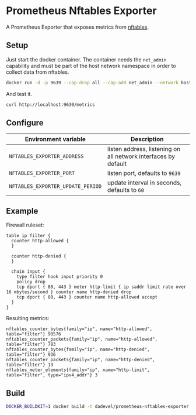 # Prometheus Nftables Exporter

A Prometheus Exporter that exposes metrics from [nftables](https://nftables.org/projects/nftables/index.html).

## Setup

Just start the docker container.
The container needs the `net_admin` capability and must be part of the host network namespace in order to collect data from nftables.

~~~ bash
docker run -d -p 9639 --cap-drop all --cap-add net_admin --network host dadevel/prometheus-nftables-exporter
~~~

And test it.

~~~ bash
curl http://localhost:9630/metrics
~~~

## Configure

| Environment variable              | Description                                                    |
|-----------------------------------|----------------------------------------------------------------|
| `NFTABLES_EXPORTER_ADDRESS`       | listen address, listening on all network interfaces by default |
| `NFTABLES_EXPORTER_PORT`          | listen port, defaults to `9639`                                |
| `NFTABLES_EXPORTER_UPDATE_PERIOD` | update interval in seconds, defaults to `60`                   |

## Example

Firewall ruleset:

~~~ nft
table ip filter {
  counter http-allowed {
  }

  counter http-denied {
  }

  chain input {
    type filter hook input priority 0
    policy drop
    tcp dport { 80, 443 } meter http-limit { ip saddr limit rate over 16 mbytes/second } counter name http-denied drop
    tcp dport { 80, 443 } counter name http-allowed accept
  }
}
~~~

Resulting metrics:

~~~ prom
nftables_counter_bytes{family="ip", name="http-allowed", table="filter"} 90576
nftables_counter_packets{family="ip", name="http-allowed", table="filter"} 783
nftables_counter_bytes{family="ip", name="http-denied", table="filter"} 936
nftables_counter_packets{family="ip", name="http-denied", table="filter"} 13
nftables_meter_elements{family="ip", name="http-limit", table="filter", type="ipv4_addr"} 3
~~~

## Build

~~~ bash
DOCKER_BUILDKIT=1 docker build -t dadevel/prometheus-nftables-exporter .
~~~

